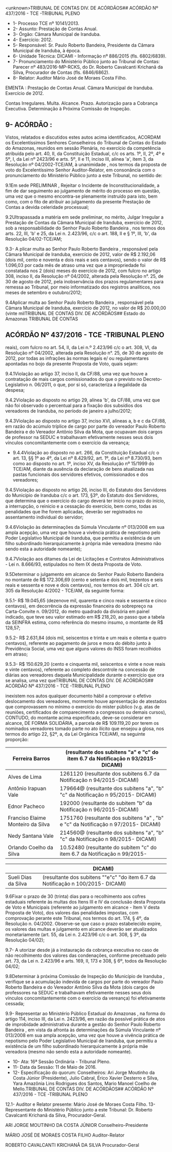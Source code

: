 &lt;unknown&gt;TRIBUNAL DE CONTAS DIV. DE ACÓRDÃOS## ACÓRDÃO Nº 437/2016 - TCE -TRIBUNAL PLENO

- 1- Processo TCE nº 10141/2013.
- 2- Assunto: Prestação de Contas Anual.
- 3- Órgão: Câmara Municipal de Iranduba.
- 4- Exercício: 2012.
- 5-  Responsável: Sr.  Paulo  Roberto  Bandeira,  Presidente  da  Câmara  Municipal  de Iranduba, à época.
- 6- Unidade Técnica: DICAMI - Informação nº 886/2015 (fls. 6802/6839).
- 7-  Pronunciamento  do Ministério Público  junto  ao Tribunal  de Contas: Parecer  nº 483/2016-MP-RCKS, do Dr. Roberto Cavalcanti Krichanã da Silva, Procurador de Contas (fls. 6846/6862).
- 8- Relator: Auditor Mário José de Moraes Costa Filho.

EMENTA : Prestação  de  Contas  Anual.  Câmara Municipal de Iranduba. Exercício de 2012.

Contas Irregulares. Multa. Alcance. Prazo. Autorização para a Cobrança Executiva. Determinação à Próxima Comissão de Inspeção.

## 9- ACÓRDÃO :

Vistos, relatados e discutidos estes autos acima identificados, ACORDAM os Excelentíssimos Senhores Conselheiros do Tribunal de Contas do Estado do Amazonas, reunidos em sessão Plenária, no exercício da competência atribuída pelo  art.  40,  II, da Constituição Estadual, c/c os arts. 1º, II, 2º, 4º e 5º, I, da Lei nº 2423/96 e arts. 5º, II e 11, inciso  III,  alínea  'a',  item  3,  da  Resolução  nº  04/2002-TCE/AM, à  unanimidade ,  nos termos da proposta de voto do Excelentíssimo Senhor Auditor-Relator, em consonância com o pronunciamento do Ministério Público junto a este Tribunal, no sentido de:

9.1Em sede PRELIMINAR ,  Rejeitar  o  Incidente de  Inconstitucionalidade, a fim de dar seguimento ao julgamento de mérito do processo em questão, uma vez que o mesmo encontra-se plenamente instruído para isto, bem como, com o  fito de atribuir ao julgamento da presente Prestação de Contas a devida celeridade processual;

9.2Ultrapassada a matéria em sede preliminar, no mérito, Julgar Irregular a Prestação  de  Contas  da  Câmara  Municipal  de  Iranduba,  exercício  de  2012,  sob  a responsabilidade do Senhor Paulo Roberto Bandeira , nos termos dos arts. 22, III, 'b' e 25, da Lei n. 2.423/96, c/c o art. 188, II e § 1º, III, 'b', da Resolução 04/02-TCE/AM;

9.3-  A plicar  multa ao  Senhor Paulo  Roberto  Bandeira ,  responsável  pela Câmara Municipal de Iranduba, exercício de 2012, valor de R$ 2.192,06 (dois mil, cento e noventa  e dois reais e seis centavos), sendo o valor de R$  1.096,03 por  cada mês de atraso uma vez que a impropriedade foi constatada nos 2 (dois) meses do exercício de 2012,  com  fulcro  no  artigo  308,  inciso  II,  da  Resolução  nº  04/2002,  alterada  pela Resolução n°. 25, de 30 de agosto de 2012, pela inobservância dos prazos regulamentares para remessa ao Tribunal, por meio informatizado dos registros analíticos, nos meses de setembro e outubro/2012;

9.4Aplicar  multa ao  Senhor Paulo  Roberto  Bandeira ,  responsável  pela Câmara Municipal de  Iranduba, exercício de  2012,  no valor de R$ 20.000,00 (vinte  milTRIBUNAL DE CONTAS DIV. DE ACÓRDÃOS## Estado do Amazonas TRIBUNAL DE CONTAS

## ACÓRDÃO Nº 437/2016 - TCE -TRIBUNAL PLENO

reais), com fulcro no art. 54,  II,  da Lei n.º  2.423/96 c/c o art. 308,  VI, da Resolução nº 04/2002, alterada pela Resolução n°. 25, de 30 de agosto de 2012, por todas as infrações às normas legais e/ ou regulamentares apontadas no bojo da presente Proposta de Voto, quais sejam:

9.4.1Violação  ao  artigo  37,  inciso  II,  da  CF/88,  uma  vez  que  houve  a contratação de mais cargos comissionados do que o previsto no Decreto-Legislativo n. 06/2011, o que, por si só, caracteriza a ilegalidade da despesa;

9.4.2Violação ao disposto no artigo 29, alínea 'b', da CF/88, uma vez que não foi observado o percentual para a fixação dos subsídios dos vereadores de Iranduba, no período de janeiro a julho/2012;

9.4.3Violação  ao  disposto  no  artigo  37,  inciso  XVI,  alíneas  a,  b  e  c  da CF/88,  em  razão  do  acúmulo  tríplice  de  cargo  por  parte  do  vereador  Paulo  Roberto Bandeira e do Vereador Antônio Silva da Mota, que ocupavam dois cargos de professor na  SEDUC  e  trabalhavam  efetivamente  nesses seus  dois  vínculos  concomitantemente com o exercício da vereança;

- 9.4.4Violação ao disposto no art. 266, da Constituição Estadual c/c o art. 13, §§ 1º ao 4º, da Lei nº 8.429/92, art. 1º, da Lei nº 8.730/93, bem como ao disposto no art. 1º, inciso XV, da Resolução nº 15/1999 do TCE/AM, diante da ausência da declaração de bens atualizada nas pastas funcionais dos servidores efetivos, comissionados e dos vereadores;

9.4.5Violação  ao  disposto  no  artigo  26, inciso  III, do  Estatuto  dos Servidores do Município de Iranduba c/c o art. 173, §3º, do Estatuto dos Servidores, que determina que o exercício do cargo deverá ter início no prazo do início, a interrupção, o reinicio  e  a  cessação  do  exercício,  bem  como,  todas  as  penalidades  que  lhe  forem aplicadas, deverão ser registrados no assentamento individual do servidor;

9.4.6Violação às determinações da Súmula Vinculante nº 013/2008 em sua ampla  acepção,  uma  vez  que  houve  a  vivência  prática  de  nepotismo  pelo  Poder Legislativo  Municipal  de  Iranduba,  que  permitiu  a  existência  de  um  filho  subordinado hierarquicamente  à  própria  mãe  vereadora  (mesmo  não  sendo  esta  a  autoridade nomeante);

9.4.7Violação aos ditames da Lei de Licitações e Contratos Administrativos - Lei n. 8.666/93, estipulados no Item IX desta Proposta de Voto.

9.5Determinar o julgamento  em alcance do Senhor Paulo  Roberto Bandeira no  montante  de R$  172.306,69 (cento  e setenta  e  dois  mil,  trezentos  e  seis reais  e  sessenta  e  nove  e  dois  centavos),  nos  termos  do  art.  304  c/c  art.  305  da Resolução 4/2002 - TCE/AM, da seguinte forma:

9.5.1-  R$  19.045,65 (dezenove  mil,  quarenta  e  cinco  reais  e  sessenta  e cinco centavos), em decorrência da expressão financeira do sobrepreço na Carta-Convite n.  09/2012,  do  metro  quadrado  da  divisória  em  painel  indicado,  que  teve  seu  valor estimado em R$ 218,20, ao passo que a tabela da SEINFRA estima, como referência do mesmo insumo, o montante de R$ 128,57;

9.5.2- R$ 2.631,84 (dois mil, seiscentos e trinta e um reais e oitenta e quatro centavos), referente ao pagamento de juros e mora do débito junto à Previdência Social, uma vez que alguns valores do INSS foram recolhidos em atraso;

9.5.3- R$ 150.629,20 (cento e cinquenta mil, seiscentos e vinte e nove reais e  vinte  centavos),  referente  ao  completo  descontrole  na  concessão  de  diárias  aos vereadores daquela Municipalidade durante o exercício que ora se analisa, uma vez queTRIBUNAL DE CONTAS DIV. DE ACÓRDÃOS## ACÓRDÃO Nº 437/2016 - TCE -TRIBUNAL PLENO

inexistem nos autos qualquer documento hábil a comprovar o efetivo deslocamento dos vereadores, mormente houve apresentação de atestados que comprovassem no mínimo o  exercício  do  mister  público  (v.g.  atas  de  reuniões,  certificados  de comparecimento  a congressos  ou  demais  cursos),  CONTUDO,  do  montante  acima  especificado,  deve-se considerar em alcance, DE FORMA SOLIDÁRIA, a parcela de R$ 109.119,20 por terem os nominados vereadores tomado parte no ato ilícito que ensejou a glosa, nos termos do artigo 22, §2º, a, da Lei Orgânica TCE/AM), na seguinte proporção:

| Ferreira Barros                   | (resultante dos subitens "a" e "c" do item 6.7 da Notificação n 93/2015- DICAMI)   |
|-----------------------------------|------------------------------------------------------------------------------------|
| Alves de Lima                     | 1261120 (resultante dos subitens 6.7 da Notificação n 94/2015-DICAMI)              |
| Antônio Irapuan Vale              | 179664@ (resultante dos subitens "a", "b" "c" da Notificação n 95/2015- DICAMI)    |
| Ednor Pacheco                     | 192000 (resultante do subitem "b" da Notificação n 96/2015-DICAMI)                 |
| Franciso Elaime Monteiro da Silva | 1751760 (resultante dos subitens "a" , "b" e "c" da Notificação n 97/2015- DICAMI) |
| Nedy Santana Vale                 | 214560@ (resultante dos subitens "a", "b" "c" da Notificação n 98/2015- DICAMI)    |
| Orlando Coelho da Silva           | 10.52480 (resultante do subitem "c" do item 6.7 da Notificação n 99/2015-          |TRIBUNAL DE CONTAS DIV. DE ACÓRDÃOS## ACÓRDÃO Nº 437/2016 - TCE -TRIBUNAL PLENO

|                     | DICAMI)                                                                         |
|---------------------|---------------------------------------------------------------------------------|
| Sueli Dias da Silva | (resultante dos subitens ""e"c" "do item 6.7 da Notificação n 100/2015- DICAMI) |

9.6Fixar  o  prazo  de  30  (trinta)  dias para  o  recolhimento  aos  cofres estaduais referente às multas dos Itens III e  IV da  conclusão desta Proposta de Voto e Municipais (referente ao julgamento em alcance  - Item V desta Proposta de Voto), dos valores das penalidades impostas, com comprovação perante este Tribunal, nos termos do art. 174, § 4º, da Resolução n. 04/2002. Observe-se que caso o prazo estabelecido expire, os valores das  multas  e julgamento  em  alcance  deverão  ser  atualizados monetariamente (art. 55, da Lei n. 2.423/96 c/c o art. 308, § 3º, da Resolução 04/02);

9.7-  A utorizar  desde  já  a  instauração da cobrança executiva no  caso de não recolhimento dos valores das condenações, conforme preceituado pelo art. 73, da Lei n. 2.423/96 e arts. 169, II, 173 e 308, § 6º, todos da Resolução 04/02;

9.8Determinar  à  próxima  Comissão  de  Inspeção  do  Município  de Iranduba ,  verifique  se  a  acumulação  indevida  de  cargos  por  parte  do  vereador  Paulo Roberto Bandeira e do  Vereador  Antônio Silva  da  Mota (dois cargos de professores na SEDUC e trabalhavam efetivamente nesses seus dois vínculos concomitantemente com o exercício da vereança) foi efetivamente cessada;

9.9-  Representar  ao  Ministério Público Estadual do Amazonas ,  na  forma do  artigo  114,  inciso  III,  da  Lei  n.  2423/96,  em  razão  da  possível  prática  de  atos  de improbidade  administrativa  durante  a  gestão  do  Senhor Paulo  Roberto  Bandeira ,  em vista  da  afronta  às  determinações  da  Súmula  Vinculante  nº  013/2008  em  sua  ampla acepção,  uma  vez  que  houve  a  vivência  prática  de  nepotismo  pelo  Poder  Legislativo Municipal de Iranduba, que permitiu a existência de um filho subordinado hierarquicamente  à  própria  mãe  vereadora  (mesmo  não  sendo  esta  a  autoridade nomeante).

- 10- Ata: 16ª Sessão Ordinária - Tribunal Pleno.
- 11- Data da Sessão: 11 de Maio de 2016.
- 12-  Especificação  do  quorum: Conselheiros:  Ari  Jorge  Moutinho  da  Costa  Júnior (Presidente), Julio Cabral, Érico Xavier Desterro e Silva, Yara  Amazônia Lins Rodrigues dos Santos, Mario Manoel Coelho de Mello.TRIBUNAL DE CONTAS DIV. DE ACÓRDÃOS## ACÓRDÃO Nº 437/2016 - TCE -TRIBUNAL PLENO

12.1- Auditor e Relator presente: Mário José de Moraes Costa Filho. 13- Representante do Ministério Público junto a este Tribunal: Dr. Roberto Cavalcanti Krichanã da Silva, Procurador-Geral.

ARI JORGE MOUTINHO DA COSTA JÚNIOR Conselheiro-Presidente

MÁRIO JOSÉ DE MORAES COSTA FILHO Auditor-Relator

ROBERTO CAVALCANTI KRICHANÃ DA SILVA Procurador-Geral